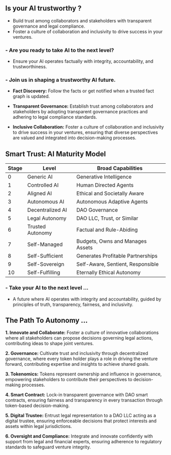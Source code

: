 ## Is your AI trustworthy ?

- Build trust among collaborators and stakeholders with transparent governance and legal compliance.
- Foster a culture of collaboration and inclusivity to drive success in your ventures.

### - Are you ready to take AI to the next level?

- Ensure your AI operates factually with integrity, accountability, and trustworthiness.

### - Join us in shaping a trustworthy AI future.

- **Fact Discovery:** Follow the facts or get notified when a trusted fact graph is updated.

- **Transparent Governance:** Establish trust among collaborators and stakeholders by adopting transparent governance practices and adhering to legal compliance standards.

- **Inclusive Collaboration:** Foster a culture of collaboration and inclusivity to drive success in your ventures, ensuring that diverse perspectives are valued and integrated into decision-making processes.

## Smart Trust: AI Maturity Model

| Stage | Level            | Broad Capabilities                |
|-------|------------------|-----------------------------------|
| 0     | Generic AI       | Generative Intelligence           |
| 1     | Controlled AI    | Human Directed Agents             |
| 2	    | Aligned AI       | Ethical and Societally Aware      |
| 3     | Autonomous AI    | Autonomous Adaptive Agents        |
| 4     | Decentralized AI | DAO Governance                    |
| 5     | Legal Autonomy   | DAO LLC, Trust, or Similar        |
| 6	    | Trusted Autonomy | Factual and Rule-Abiding          |
| 7     | Self-Managed     | Budgets, Owns and Manages Assets  |
| 8     | Self-Sufficient  | Generates Profitable Partnerships |
| 9     | Self-Sovereign   | Self-Aware, Sentient, Responsible |
| 10    | Self-Fulfilling	 | Eternally Ethical Autonomy        |

### - Take your AI to the next level ...

- A future where AI operates with integrity and accountability, guided by principles of truth, transparency, fairness, and inclusivity.

## The Path To Autonomy ...

**1. Innovate and Collaborate:** Foster a culture of innovative collaborations where all stakeholders can propose decisions governing legal actions, contributing ideas to shape joint ventures.

**2. Governance:** Cultivate trust and inclusivity through decentralized governance, where every token holder plays a role in driving the venture forward, contributing expertise and insights to achieve shared goals.

**3. Tokenomics:** Tokens represent ownership and influence in governance, empowering stakeholders to contribute their perspectives to decision-making processes.

**4. Smart Contract:** Lock-in transparent governance with DAO smart contracts, ensuring fairness and transparency in every transaction through token-based decision-making.

**5. Digital Trustee:** Entrust legal representation to a DAO LLC acting as a digital trustee, ensuring enforceable decisions that protect interests and assets within legal jurisdictions.

**6. Oversight and Compliance:** Integrate and innovate confidently with support from legal and financial experts, ensuring adherence to regulatory standards to safeguard venture integrity.

